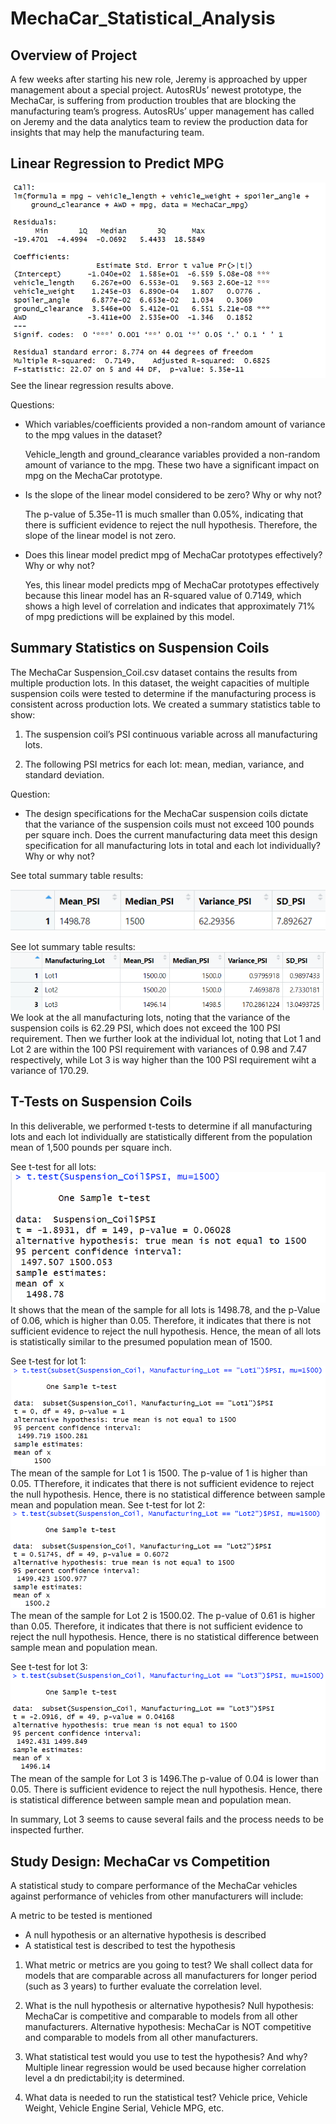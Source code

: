 # MechaCar_Statistical_Analysis
## Overview of Project
A few weeks after starting his new role, Jeremy is approached by upper management about a special project. AutosRUs’ newest prototype, the MechaCar, is suffering from production troubles that are blocking the manufacturing team’s progress. AutosRUs’ upper management has called on Jeremy and the data analytics team to review the production data for insights that may help the manufacturing team.

## Linear Regression to Predict MPG
![Alt text](Screenshots/Deliverable%201.PNG)
See the linear regression results above. 

Questions: 
* Which variables/coefficients provided a non-random amount of variance to the mpg values in the dataset?

    Vehicle_length and ground_clearance variables provided a non-random amount of variance to the mpg. These two have a significant impact on mpg on the MechaCar prototype. 

* Is the slope of the linear model considered to be zero? Why or why not?

    The p-value of 5.35e-11 is much smaller than 0.05%, indicating that there is sufficient evidence to reject the null hypothesis. Therefore, the slope of the linear model is not zero. 

* Does this linear model predict mpg of MechaCar prototypes effectively? Why or why not?

    Yes, this linear model predicts mpg of MechaCar prototypes effectively because this linear model has an R-squared value of 0.7149, which shows a high level of correlation and indicates that approximately 71% of mpg predictions will be explained by this model. 


## Summary Statistics on Suspension Coils
The MechaCar Suspension_Coil.csv dataset contains the results from multiple production lots. In this dataset, the weight capacities of multiple suspension coils were tested to determine if the manufacturing process is consistent across production lots.
We created a summary statistics table to show:
1. The suspension coil’s PSI continuous variable across all manufacturing lots.

2. The following PSI metrics for each lot: mean, median, variance, and standard deviation.

Question: 

* The design specifications for the MechaCar suspension coils dictate that the variance of the suspension coils must not exceed 100 pounds per square inch. Does the current manufacturing data meet this design specification for all manufacturing lots in total and each lot individually? Why or why not? 

See total summary table results: 

![Alt text](Screenshots/total_summary.PNG)


See lot summary table results: 
![Alt text](Screenshots/lot_summary.PNG)
We look at the all manufacturing lots, noting that the variance of the suspension coils is 62.29 PSI, which does not exceed the 100 PSI requirement. Then we further look at the individual lot, noting that Lot 1 and Lot 2 are within the 100 PSI requirement with variances of 0.98 and 7.47 respectively, while Lot 3 is way higher than the 100 PSI requirement wiht a variance of 170.29. 


## T-Tests on Suspension Coils
In this deliverable, we performed t-tests to determine if all manufacturing lots and each lot individually are statistically different from the population mean of 1,500 pounds per square inch.

See t-test for all lots: 
![Alt text](Screenshots/t.test_all.PNG)
It shows that the mean of the sample for all lots is 1498.78, and the p-Value of 0.06, which is higher than 0.05. Therefore, it indicates that there is not sufficient evidence to reject the null hypothesis. Hence, the mean of all lots is statistically similar to the presumed population mean of 1500.

See t-test for lot 1:
 ![Alt text](Screenshots/t.test_lot1.PNG)
 The mean of the sample for Lot 1 is 1500. The p-value of 1 is higher than 0.05. TTherefore, it indicates that there is not sufficient evidence to reject the null hypothesis. Hence, there is no statistical difference between sample mean and population mean. 
See t-test for lot 2:
![Alt text](Screenshots/t.test_lot2.PNG)
The mean of the sample for Lot 2 is 1500.02. The p-value of 0.61 is higher than 0.05. Therefore, it indicates that there is not sufficient evidence to reject the null hypothesis. Hence, there is no statistical difference between sample mean and population mean.

See t-test for lot 3:  
![Alt text](Screenshots/t.test_lot3.PNG)
The mean of the sample for Lot 3 is 1496.The p-value of 0.04 is lower than 0.05. There is sufficient evidence to reject the null hypothesis. Hence, there is statistical difference between sample mean and population mean. 

In summary, Lot 3 seems to cause several fails and the process needs to be inspected further. 

## Study Design: MechaCar vs Competition 
A statistical study to compare performance of the MechaCar vehicles against performance of vehicles from other manufacturers will include:

A metric to be tested is mentioned
* A null hypothesis or an alternative hypothesis is described
* A statistical test is described to test the hypothesis

1. What metric or metrics are you going to test?
We shall collect data for models that are comparable across all manufacturers for longer period (such as 3 years) to further evaluate the correlation level. 

2. What is the null hypothesis or alternative hypothesis?
Null hypothesis: MechaCar is competitive and comparable to models from all other manufacturers.
Alternative hypothesis: MechaCar is NOT competitive and comparable to models from all other manufacturers.

3. What statistical test would you use to test the hypothesis? And why?
Multiple linear regression would be used because higher correlation level a dn predictabil;ity is determined.

4. What data is needed to run the statistical test? 
Vehicle price, Vehicle Weight, Vehicle Engine Serial, Vehicle MPG, etc.
